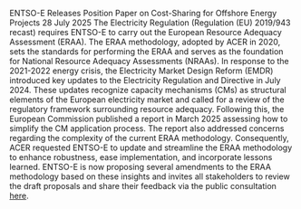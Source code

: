 ENTSO-E Releases Position Paper on Cost-Sharing for Offshore Energy Projects
28 July 2025
The Electricity Regulation (Regulation (EU) 2019/943 recast) requires ENTSO-E to carry out the European Resource Adequacy Assessment (ERAA). The ERAA methodology, adopted by ACER in 2020, sets the standards for performing the ERAA and serves as the foundation for National Resource Adequacy Assessments (NRAAs).
In response to the 2021-2022 energy crisis, the Electricity Market Design Reform (EMDR) introduced key updates to the Electricity Regulation and Directive in July 2024. These updates recognize capacity mechanisms (CMs) as structural elements of the European electricity market and called for a review of the regulatory framework surrounding resource adequacy.
Following this, the European Commission published a report in March 2025 assessing how to simplify the CM application process. The report also addressed concerns regarding the complexity of the current ERAA methodology. Consequently, ACER requested ENTSO-E to update and streamline the ERAA methodology to enhance robustness, ease implementation, and incorporate lessons learned.
ENTSO-E is now proposing several amendments to the ERAA methodology based on these insights and invites all stakeholders to review the draft proposals and share their feedback via the public consultation [here](https://www.entsoe.eu/eraa/methodology-revision/?utm_source=ENTSO-E+Member+Brief&utm_campaign=b9ee7e3256-EMAIL_CAMPAIGN_2024_04_05_01_10_COPY_01&utm_medium=email&utm_term=0_-2411c18a3d-).